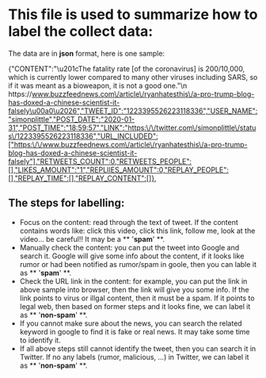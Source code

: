# This file is used to summarize how to label the collect data:

The data are in **json** format, here is one sample:

{"CONTENT":"\u201cThe fatality rate [of the coronavirus] is 200\/10,000, which is currently lower compared to many other viruses including SARS, so if it was meant as a bioweapon, it is not a good one.\"\n https:\/\/www.buzzfeednews.com\/article\/ryanhatesthis\/a-pro-trump-blog-has-doxed-a-chinese-scientist-it-falsely\u00a0\u2026","TWEET_ID":"1223395526223118336","USER_NAME":"simonplittle","POST_DATE":"2020-01-31","POST_TIME":"18:59:57","LINK":"https:\/\/twitter.com\/simonplittle\/status\/1223395526223118336","URL_INCLUDED":["https:\/\/www.buzzfeednews.com\/article\/ryanhatesthis\/a-pro-trump-blog-has-doxed-a-chinese-scientist-it-falsely"],"RETWEETS_COUNT":0,"RETWEETS_PEOPLE":[],"LIKES_AMOUNT":"1","REPLIIES_AMOUNT":0,"REPLAY_PEOPLE":[],"REPLAY_TIME":[],"REPLAY_CONTENT":[]},

## The steps for labelling:

* Focus on the content: read through the text of tweet. If the content contains words like: click this video, click this link, follow me, look at the video... be careful!! It may be a ** '**spam**' **.
* Manually check the content: you can put the tweet into Google and search it. Google will give some info about the content, if it looks like rumor or had been notified as rumor/spam in goole, then you can lable it as ** '**spam**' **.
* Check the URL link in the content: for example, you can put the link in above sample into browser, then the link will give you some info. If the link points to virus or illgal content, then it must be a spam. If it points to legal web, then based on former steps and it looks fine, we can label it as ** '**non-spam**' **.
* If you cannot make sure about the news, you can search the related keyword in google to find it is fake or real news. It may take some time to identify it.
* If all above steps still cannot identify the tweet, then you can search it in Twitter. If no any labels (rumor, malicious, ...) in Twitter, we can label it as ** '**non-spam**' **.
